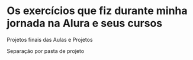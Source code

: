 <h1>Os exercícios que fiz durante minha jornada na Alura e seus cursos</h1> 

<p>Projetos finais das Aulas e Projetos</p>

<p>Separação por pasta de projeto</p>
